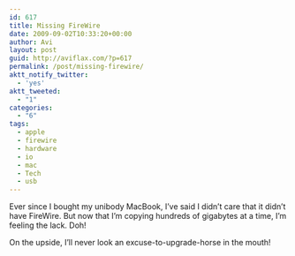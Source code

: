 ```yaml
---
id: 617
title: Missing FireWire
date: 2009-09-02T10:33:20+00:00
author: Avi
layout: post
guid: http://aviflax.com/?p=617
permalink: /post/missing-firewire/
aktt_notify_twitter:
  - 'yes'
aktt_tweeted:
  - "1"
categories:
  - "6"
tags:
  - apple
  - firewire
  - hardware
  - io
  - mac
  - Tech
  - usb
---
```

Ever since I bought my unibody MacBook, I&#8217;ve said I didn&#8217;t care that it didn&#8217;t have FireWire. But now that I&#8217;m copying hundreds of gigabytes at a time, I&#8217;m feeling the lack. Doh!

On the upside, I&#8217;ll never look an excuse-to-upgrade-horse in the mouth!
